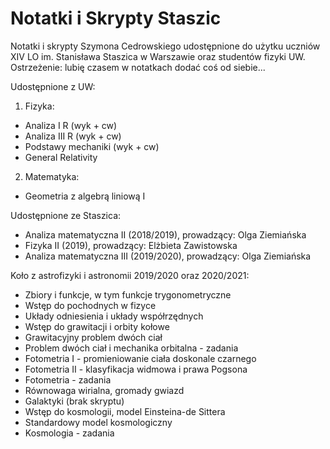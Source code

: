 # Notatki i Skrypty Staszic
Notatki i skrypty Szymona Cedrowskiego udostępnione do użytku uczniów XIV LO im. Stanisława Staszica w Warszawie oraz studentów fizyki UW.
Ostrzeżenie: lubię czasem w notatkach dodać coś od siebie...

Udostępnione z UW:
1. Fizyka:
- Analiza I R (wyk + cw)
- Analiza III R (wyk + cw)
- Podstawy mechaniki (wyk + cw)
- General Relativity

2. Matematyka:
- Geometria z algebrą liniową I

Udostępnione ze Staszica:
- Analiza matematyczna II (2018/2019), prowadzący: Olga Ziemiańska
- Fizyka II (2019), prowadzący: Elżbieta Zawistowska
- Analiza matematyczna III (2019/2020), prowadzący: Olga Ziemiańska

Koło z astrofizyki i astronomii 2019/2020 oraz 2020/2021:
- Zbiory i funkcje, w tym funkcje trygonometryczne
- Wstęp do pochodnych w fizyce
- Układy odniesienia i układy współrzędnych
- Wstęp do grawitacji i orbity kołowe
- Grawitacyjny problem dwóch ciał
- Problem dwóch ciał i mechanika orbitalna - zadania
- Fotometria I - promieniowanie ciała doskonale czarnego
- Fotometria II - klasyfikacja widmowa i prawa Pogsona
- Fotometria - zadania
- Równowaga wirialna, gromady gwiazd
- Galaktyki (brak skryptu)
- Wstęp do kosmologii, model Einsteina-de Sittera
- Standardowy model kosmologiczny
- Kosmologia - zadania
